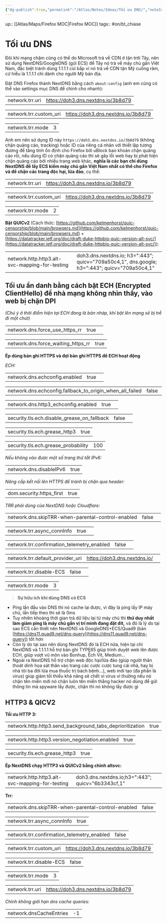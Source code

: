 ```yaml
---
{"dg-publish":true,"permalink":"/Atlas/Notes/Ideas/Tối ưu DNS/","noteIcon":""}
---
```


up:: [[Atlas/Maps/Firefox MOC\|Firefox MOC]]
tags:: #on/bt_chiase 

# Tối ưu DNS
Đôi khi mạng chậm cũng có thể do Microsoft trả về CDN ở tận trời Tây, nên sử dụng NextDNS/GoogleDNS (gửi ECS) để Tây nó trả về máy chủ gần Việt Nam, đặc biệt tránh dùng 1.1.1.1 cùi bắp vì nó trả về CDN tận Mỹ cuồng râm, cứ hiểu là 1.1.1.1 chỉ dành cho người Mỹ bản địa.

Đặt DNS Firefox thành NextDNS bằng cách `about:config` (anh em cũng có thể vào settings mục DNS để chỉnh cho nhanh):  

|   |   |
|---|---|
|network.trr.uri|https://doh3.dns.nextdns.io/3b8d79|

|   |   |
|---|---|
|network.trr.custom_uri|https://doh3.dns.nextdns.io/3b8d79|

|   |   |
|---|---|
|network.trr.mode|3|

  
Anh em nên sử dụng ID này `https://doh3.dns.nextdns.io/3b8d79` (không chặn quảng cáo, tracking) hoặc ID của riêng cá nhân với thiết lập tương đương để tăng tính ổn định cho Firefox bởi uBlock bao khoản chặn quảng cáo rồi, nếu dùng ID có chặn quảng cáo thì sẽ gây lỗi web hay bị phát hiện chặn quảng cáo bởi nhiều trang web khác, **nghĩa là các bạn chỉ dùng NextDNS để lấy ECS kiếm máy chủ gần Việt Nam nhất có thể cho Firefox** **và để chặn các trang độc hại, lừa đảo**, cụ thể:  
  

|   |   |
|---|---|
|network.trr.uri|https://doh3.dns.nextdns.io/3b8d79|

|   |   |
|---|---|
|network.trr.custom_uri|https://doh3.dns.nextdns.io/3b8d79|

|   |   |
|---|---|
|network.trr.mode|2|

  
**Bật QUICv2** (Cách thức: [https://github.com/kelmenhorst/quic-censorship/blob/main/browsers.md](https://github.com/kelmenhorst/quic-censorship/blob/main/browsers.md) + [https://datatracker.ietf.org/doc/draft-duke-httpbis-quic-version-alt-svc/](https://datatracker.ietf.org/doc/draft-duke-httpbis-quic-version-alt-svc/)):  

|   |   |
|---|---|
|network.http.http3.alt-svc-mapping-for-testing|doh3.dns.nextdns.io; h3=":443"; quicv="709a50c4,1", dns.google; h3=":443"; quicv="709a50c4,1"|

  
## Tối ưu ẩn danh bằng cách bật ECH (Encrypted ClientHello) để nhà mạng không nhìn thấy, vào web bị chặn DPI 
*(Chú ý ở thời điểm hiện tại ECH đang là bản nháp, khi bật lên mạng sẽ bị trễ đi một chút)*

|   |   |   |
|---|---|---|
|network.dns.force_use_https_rr|true||

|   |   |
|---|---|
|network.dns.force_waiting_https_rr|true|

  
**Ép dùng bản ghi HTTPS và đợi bản ghi HTTPS để ECH hoạt động** 

*ECH:*  

|   |   |   |
|---|---|---|
|network.dns.echconfig.enabled|true||

|   |   |   |
|---|---|---|
|network.dns.echconfig.fallback_to_origin_when_all_failed|false||

|   |   |   |
|---|---|---|
|network.dns.http3_echconfig.enabled|true||

|   |   |   |
|---|---|---|
|security.tls.ech.disable_grease_on_fallback|false||

|   |   |
|---|---|
|security.tls.ech.grease_http3|true|

|   |   |
|---|---|
|security.tls.ech.grease_probability|100|

*Nếu không vào được một số trang thử tắt IPv6:*  

|   |   |
|---|---|
|network.dns.disableIPv6|true|

*Nâng cấp kết nối lên HTTPS để tránh bị chặn qua header:*

|   |   |
|---|---|
|dom.security.https_first|true|

*TRR phải dùng của NextDNS hoặc Cloudflare:*  

|   |   |   |
|---|---|---|
|network.dns.skipTRR-when-parental-control-enabled|false||

|   |   |   |
|---|---|---|
|network.trr.async_connInfo|true||

|   |   |   |
|---|---|---|
|network.trr.confirmation_telemetry_enabled|false||

|   |   |   |
|---|---|---|
|network.trr.default_provider_uri|https://doh3.dns.nextdns.io/||

|   |   |   |
|---|---|---|
|network.trr.disable-ECS|false||

|   |   |
|---|---|
|network.trr.mode|3|


> **Sự hữu ích khi dùng DNS có ECS**

- Ping lần đầu vào DNS thì nó cache lại được, vì đây là ping lấy IP máy chủ, lần tiếp theo thì sẽ là 0ms
- Tuy nhiên khoảng thời gian trả dữ liệu lại từ máy chủ thì **thứ duy nhất làm giảm ping là máy chủ gần vị trí mình đang đặt đít,** và đó là lý do tại sao ECS cần thiết nên NextDNS và GoogleDNS+ECS/Quad9 (bản [https://dns11.quad9.net/dns-query](https://dns11.quad9.net/dns-query)) tốt hơn
- Còn lý do tại sao nên dùng NextDNS đó là ECH nữa, hiện tại chỉ NextDNS và 1.1.1.1 hỗ trợ bản ghi TYPE65 giúp trình duyệt web lên được ECH, giúp vượt vũ môn vào Bonhup, Ếch Vít, Medium...
- Ngoài ra NextDNS hỗ trợ chặn web độc hại/lừa đảo (giúp người thân thoát dính họa sát thân vào trang các cược cược tung cái nhà, hay bị nhà tôi ba đời lừa mua thuốc trị bách bệnh...), web mới tạo (đa phần là virus) giúp giảm tối thiểu khả năng sẽ chết vì virus vì thường nếu nó chặn tên miền mới nó chặn luôn tên miền thằng hacker nó dùng để gửi thông tin mà spyware lấy được, chặn thì nó không lấy được gì

## HTTP3 & QICV2
**Tối ưu HTTP 3:**

|   |   |
|---|---|
|network.http.http3.send_background_tabs_deprioritization|true|

|   |   |
|---|---|
|network.http.http3.version_negotiation.enabled|true|

|   |   |
|---|---|
|security.tls.ech.grease_http3|true|

**Ép NextDNS chạy HTTP3 và QUICv2 bằng chỉnh altsvc:**  

|   |   |
|---|---|
|network.http.http3.alt-svc-mapping-for-testing|doh3.dns.nextdns.io;h3=":443"; quicv="6b3343cf,1" |

**Trr:**

|   |   |
|---|---|
|network.dns.skipTRR-when-parental-control-enabled|false|

|   |   |
|---|---|
|network.trr.async_connInfo|true|

|   |   |
|---|---|
|network.trr.confirmation_telemetry_enabled|false|

|   |   |
|---|---|
|network.trr.custom_uri|https://doh3.dns.nextdns.io/3b8d79|

|   |   |
|---|---|
|network.trr.disable-ECS|false|

|   |   |
|---|---|
|network.trr.mode|3|

|   |   |
|---|---|
|network.trr.uri|https://doh3.dns.nextdns.io/3b8d79|

*Chỉnh không giới hạn dns cache queries:*

|   |   |
|---|---|
|network.dnsCacheEntries|-1|
